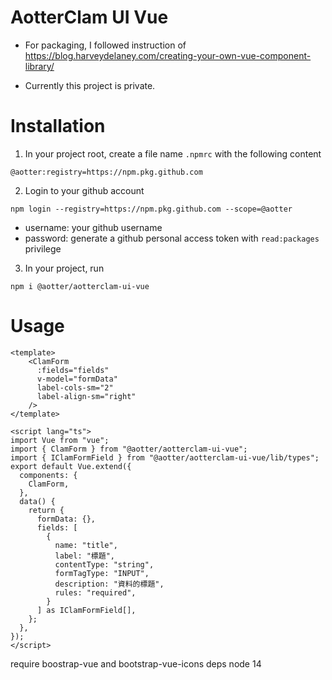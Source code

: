 # AotterClam UI Vue

- For packaging, I followed instruction of https://blog.harveydelaney.com/creating-your-own-vue-component-library/

- Currently this project is private. 

# Installation

1. In your project root, create a file name `.npmrc` with the following content
```
@aotter:registry=https://npm.pkg.github.com
```

2. Login to your github account
```
npm login --registry=https://npm.pkg.github.com --scope=@aotter
```
  - username: your github username
  - password: generate a github personal access token with `read:packages` privilege


3. In your project, run
```
npm i @aotter/aotterclam-ui-vue
```


# Usage
```vue
<template>
    <ClamForm
      :fields="fields"
      v-model="formData"
      label-cols-sm="2"
      label-align-sm="right"
    />
</template>

<script lang="ts">
import Vue from "vue";
import { ClamForm } from "@aotter/aotterclam-ui-vue";
import { IClamFormField } from "@aotter/aotterclam-ui-vue/lib/types";
export default Vue.extend({
  components: {
    ClamForm,
  },
  data() {
    return {
      formData: {},
      fields: [
        {
          name: "title",
          label: "標題",
          contentType: "string",
          formTagType: "INPUT",
          description: "資料的標題",
          rules: "required",
        }
      ] as IClamFormField[],
    };
  },
});
</script>

```

require boostrap-vue  and bootstrap-vue-icons deps
node 14

